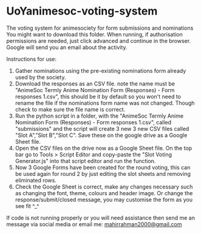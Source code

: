 # UoYanimesoc-voting-system
The voting system for animesociety for form submissions and nominations
You might want to download this folder.
When running, if authorisation permissions are needed, just click advanced and continue in the browser. Google will send you an email about the activity.

Instructions for use:
1. Gather nominations using the pre-existing nominations form already used by the society.
2. Download the responses as an CSV file. note the name must be "AnimeSoc Termly Anime Nomination Form (Responses) - Form responses 1.csv", 
   this should be it by default so you won't need to rename the file if the nominations form name was not changed. Though check to make sure the file name
   is correct.
3. Run the python script in a folder, with the "AnimeSoc Termly Anime Nomination Form (Responses) - Form responses 1.csv", called "submissions" and the script will create 3 new      3 new CSV files called "Slot A","Slot B","Slot C". Save these on the google drive as a Google Sheet file. 
4. Open the CSV files on the drive now as a Google Sheet file. On the top bar go to Tools > Script Editor and copy-paste the "Slot Voting Generator.js" into that script editor and    run the function.
5. Now 3 Google Forms have been created for the round voting, this can be used again for round 2 by just editing the slot sheets and removing eliminated rows.
6. Check the Google Sheet is correct, make any changes necessary such as changing the font, theme, colours and header image. Or change the response/submit/closed message, you may    customise the form as you see fit ^_^

If code is not running properly or you will need assistance then send me an message via social media or email me: mahirrahman2000@gmail.com
